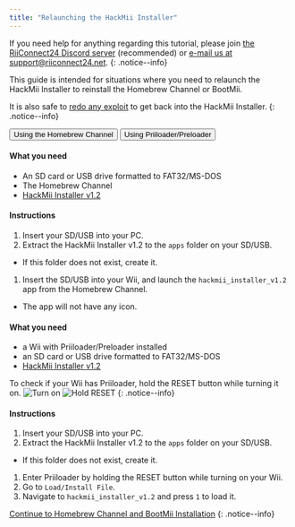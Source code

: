 ```yaml
---
title: "Relaunching the HackMii Installer"
---
```


If you need help for anything regarding this tutorial, please join [the RiiConnect24 Discord server](https://discord.gg/rc24) (recommended) or [e-mail us at support@riiconnect24.net](mailto:support@riiconnect24.net).
{: .notice--info}

This guide is intended for situations where you need to relaunch the HackMii Installer to reinstall the Homebrew Channel or BootMii.

It is also safe to [redo any exploit](get-started) to get back into the HackMii Installer.
{: .notice--info}

<button class="tablinks btn btn--large btn--primary" id="defaultOpen" onclick="openTab(event, 'hbc')">Using the Homebrew Channel</button>
<button class="tablinks btn btn--large btn--info" onclick="openTab(event, 'priiloader')">Using Priiloader/Preloader</button>

<div id="hbc" class="blanktabcontent" markdown="1">

#### What you need

- An SD card or USB drive formatted to FAT32/MS-DOS
- The Homebrew Channel
- [HackMii Installer v1.2](https://bootmii.org/download/)

#### Instructions

1. Insert your SD/USB into your PC.
1. Extract the HackMii Installer v1.2 to the `apps` folder on your SD/USB.
  - If this folder does not exist, create it.
1. Insert the SD/USB into your Wii, and launch the `hackmii_installer_v1.2` app from the Homebrew Channel.
  - The app will not have any icon.
</div>

<div id="priiloader" class="blanktabcontent" markdown="1">

#### What you need
- a Wii with Priiloader/Preloader installed
- an SD card or USB drive formatted to FAT32/MS-DOS
- [HackMii Installer v1.2](https://bootmii.org/download/)

To check if your Wii has Priiloader, hold the RESET button while turning it on.
![Turn on](/images/Priiloader/on.jpg)
![Hold RESET](/images/Priiloader/reset.jpg)
{: .notice--info}



#### Instructions

1. Insert your SD/USB into your PC.
1. Extract the HackMii Installer v1.2 to the `apps` folder on your SD/USB.
  - If this folder does not exist, create it.
1. Enter Priiloader by holding the RESET button while turning on your Wii.
1. Go to `Load/Install File`.
1. Navigate to `hackmii_installer_v1.2` and press `1` to load it.

</div>

[Continue to Homebrew Channel and BootMii Installation](hbc)
{: .notice--info}

<script>
    let tabcontent = document.getElementsByClassName("blanktabcontent");
    let tablinks = document.getElementsByClassName("tablinks");

    function openTab(evt, tabName) {
        let element;

        for (element of tabcontent) {
            element.style.display = "none";
        }

        for (element of tablinks) {
            element.className = element.className.replace("btn--primary", "btn--info");
            if (!element.className.includes('btn--info'))
                element.className += " btn--info";
        }

        document.getElementById(tabName).style.display = "block";
        evt.currentTarget.className = evt.currentTarget.className.replace("btn--info", "btn--primary");
    }

    // Get the element with id="defaultOpen" and click on it
    document.getElementById("defaultOpen").click();
</script>
